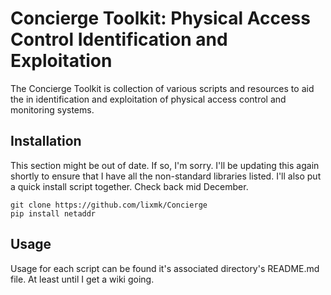 # Concierge Toolkit: Physical Access Control Identification and Exploitation  
The Concierge Toolkit is collection of various scripts and resources to aid the in identification and exploitation of physical access control and monitoring systems.  
  
## Installation  
This section might be out of date. If so, I'm sorry. I'll be updating this again shortly to ensure that I have all the non-standard libraries listed. I'll also put a quick install script together. Check back mid December.  
  
`git clone https://github.com/lixmk/Concierge`  
`pip install netaddr`  
  
## Usage  
Usage for each script can be found it's associated directory's README.md file. At least until I get a wiki going.  

